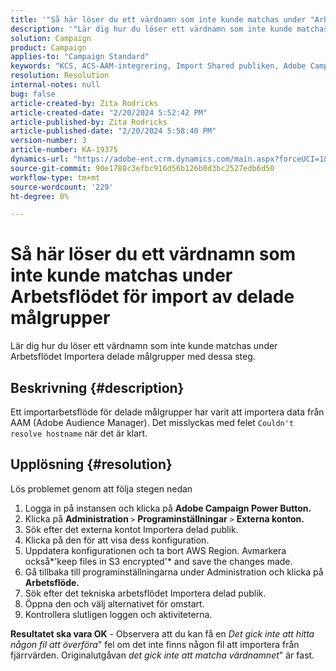 ```yaml
---
title: '"Så här löser du ett värdnamn som inte kunde matchas under "Arbetsflöde för import av delade målgrupper"'
description: '"Lär dig hur du löser ett värdnamn som inte kunde matchas under "Arbetsflöde för import av delade målgrupper"'
solution: Campaign
product: Campaign
applies-to: "Campaign Standard"
keywords: "KCS, ACS-AAM-integrering, Import Shared publiken, Adobe Campaign Standard,"
resolution: Resolution
internal-notes: null
bug: false
article-created-by: Zita Rodricks
article-created-date: "2/20/2024 5:52:42 PM"
article-published-by: Zita Rodricks
article-published-date: "2/20/2024 5:58:40 PM"
version-number: 3
article-number: KA-19375
dynamics-url: "https://adobe-ent.crm.dynamics.com/main.aspx?forceUCI=1&pagetype=entityrecord&etn=knowledgearticle&id=c1c702d2-18d0-ee11-9079-6045bd006b4b"
source-git-commit: 90e1788c3efbc916d56b126b0d3bc2527edb6d50
workflow-type: tm+mt
source-wordcount: '229'
ht-degree: 0%

---
```


# Så här löser du ett värdnamn som inte kunde matchas under Arbetsflödet för import av delade målgrupper


Lär dig hur du löser ett värdnamn som inte kunde matchas under Arbetsflödet Importera delade målgrupper med dessa steg.

## Beskrivning {#description}

Ett importarbetsflöde för delade målgrupper har varit att importera data från AAM (Adobe Audience Manager). Det misslyckas med felet `Couldn't resolve hostname` när det är klart.

## Upplösning {#resolution}


Lös problemet genom att följa stegen nedan

1. Logga in på instansen och klicka på <b>Adobe Campaign Power Button.</b>
2. Klicka på <b>Administration </b>`>`  <b>Programinställningar</b> `>`  <b>Externa konton.</b>
3. Sök efter det externa kontot Importera delad publik.
4. Klicka på den för att visa dess konfiguration.
5. Uppdatera konfigurationen och ta bort AWS Region. Avmarkera också*&#39;keep files in S3 encrypted&#39;* and save the changes made.
6. Gå tillbaka till programinställningarna under Administration och klicka på<b> Arbetsflöde. </b>
7. Sök efter det tekniska arbetsflödet Importera delad publik.
8. Öppna den och välj alternativet för omstart.
9. Kontrollera slutligen loggen och aktiviteterna.


<b>Resultatet ska vara OK</b> - Observera att du kan få en *Det gick inte att hitta någon fil att överföra*&quot; fel om det inte finns någon fil att importera från fjärrvärden. Originalutgåvan *det gick inte att matcha värdnamnet*&quot; är fast.
